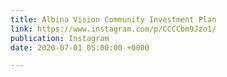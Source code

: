 ```yaml
---
title: Albina Vision Community Investment Plan
link: https://www.instagram.com/p/CCCCbm9Jzo1/
publication: Instagram
date: 2020-07-01 05:00:00 +0000

---
```


